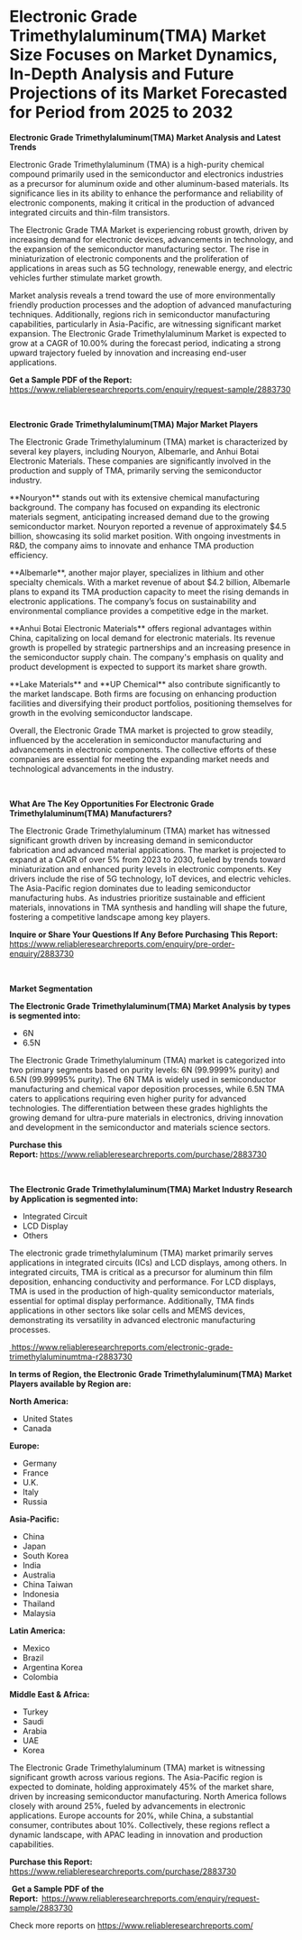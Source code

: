 <p><h1>Electronic Grade Trimethylaluminum(TMA) Market Size Focuses on Market Dynamics, In-Depth Analysis and Future Projections of its Market Forecasted for Period from 2025 to 2032</h1></p><p><strong>Electronic Grade Trimethylaluminum(TMA) Market Analysis and Latest Trends</strong></p>
<p><p>Electronic Grade Trimethylaluminum (TMA) is a high-purity chemical compound primarily used in the semiconductor and electronics industries as a precursor for aluminum oxide and other aluminum-based materials. Its significance lies in its ability to enhance the performance and reliability of electronic components, making it critical in the production of advanced integrated circuits and thin-film transistors.</p><p>The Electronic Grade TMA Market is experiencing robust growth, driven by increasing demand for electronic devices, advancements in technology, and the expansion of the semiconductor manufacturing sector. The rise in miniaturization of electronic components and the proliferation of applications in areas such as 5G technology, renewable energy, and electric vehicles further stimulate market growth. </p><p>Market analysis reveals a trend toward the use of more environmentally friendly production processes and the adoption of advanced manufacturing techniques. Additionally, regions rich in semiconductor manufacturing capabilities, particularly in Asia-Pacific, are witnessing significant market expansion. The Electronic Grade Trimethylaluminum Market is expected to grow at a CAGR of 10.00% during the forecast period, indicating a strong upward trajectory fueled by innovation and increasing end-user applications.</p></p>
<p><strong>Get a Sample PDF of the Report:&nbsp;</strong> <a href="https://www.reliableresearchreports.com/enquiry/request-sample/2883730?utm_campaign=3020&utm_medium=2&utm_source=Github&utm_content=ia&utm_term=13032025&utm_id=electronic-grade-trimethylaluminumtma">https://www.reliableresearchreports.com/enquiry/request-sample/2883730</a></p>
<p>&nbsp;</p>
<p><strong>Electronic Grade Trimethylaluminum(TMA) Major Market Players</strong></p>
<p><p>The Electronic Grade Trimethylaluminum (TMA) market is characterized by several key players, including Nouryon, Albemarle, and Anhui Botai Electronic Materials. These companies are significantly involved in the production and supply of TMA, primarily serving the semiconductor industry.</p><p>**Nouryon** stands out with its extensive chemical manufacturing background. The company has focused on expanding its electronic materials segment, anticipating increased demand due to the growing semiconductor market. Nouryon reported a revenue of approximately $4.5 billion, showcasing its solid market position. With ongoing investments in R&D, the company aims to innovate and enhance TMA production efficiency.</p><p>**Albemarle**, another major player, specializes in lithium and other specialty chemicals. With a market revenue of about $4.2 billion, Albemarle plans to expand its TMA production capacity to meet the rising demands in electronic applications. The company’s focus on sustainability and environmental compliance provides a competitive edge in the market.</p><p>**Anhui Botai Electronic Materials** offers regional advantages within China, capitalizing on local demand for electronic materials. Its revenue growth is propelled by strategic partnerships and an increasing presence in the semiconductor supply chain. The company's emphasis on quality and product development is expected to support its market share growth.</p><p>**Lake Materials** and **UP Chemical** also contribute significantly to the market landscape. Both firms are focusing on enhancing production facilities and diversifying their product portfolios, positioning themselves for growth in the evolving semiconductor landscape.</p><p>Overall, the Electronic Grade TMA market is projected to grow steadily, influenced by the acceleration in semiconductor manufacturing and advancements in electronic components. The collective efforts of these companies are essential for meeting the expanding market needs and technological advancements in the industry.</p></p>
<p>&nbsp;</p>
<p><strong>What Are The Key Opportunities For Electronic Grade Trimethylaluminum(TMA) Manufacturers?</strong></p>
<p><p>The Electronic Grade Trimethylaluminum (TMA) market has witnessed significant growth driven by increasing demand in semiconductor fabrication and advanced material applications. The market is projected to expand at a CAGR of over 5% from 2023 to 2030, fueled by trends toward miniaturization and enhanced purity levels in electronic components. Key drivers include the rise of 5G technology, IoT devices, and electric vehicles. The Asia-Pacific region dominates due to leading semiconductor manufacturing hubs. As industries prioritize sustainable and efficient materials, innovations in TMA synthesis and handling will shape the future, fostering a competitive landscape among key players.</p></p>
<p><strong>Inquire or Share Your Questions If Any Before Purchasing This Report:</strong> <a href="https://www.reliableresearchreports.com/enquiry/pre-order-enquiry/2883730?utm_campaign=3020&utm_medium=2&utm_source=Github&utm_content=ia&utm_term=13032025&utm_id=electronic-grade-trimethylaluminumtma">https://www.reliableresearchreports.com/enquiry/pre-order-enquiry/2883730</a></p>
<p>&nbsp;</p>
<p><strong>Market Segmentation</strong></p>
<p><strong>The Electronic Grade Trimethylaluminum(TMA) Market Analysis by types is segmented into:</strong></p>
<p><ul><li>6N</li><li>6.5N</li></ul></p>
<p><p>The Electronic Grade Trimethylaluminum (TMA) market is categorized into two primary segments based on purity levels: 6N (99.9999% purity) and 6.5N (99.99995% purity). The 6N TMA is widely used in semiconductor manufacturing and chemical vapor deposition processes, while 6.5N TMA caters to applications requiring even higher purity for advanced technologies. The differentiation between these grades highlights the growing demand for ultra-pure materials in electronics, driving innovation and development in the semiconductor and materials science sectors.</p></p>
<p><strong>Purchase this Report:&nbsp;</strong><a href="https://www.reliableresearchreports.com/purchase/2883730?utm_campaign=3020&utm_medium=2&utm_source=Github&utm_content=ia&utm_term=13032025&utm_id=electronic-grade-trimethylaluminumtma">https://www.reliableresearchreports.com/purchase/2883730</a></p>
<p>&nbsp;</p>
<p><strong>The Electronic Grade Trimethylaluminum(TMA) Market Industry Research by Application is segmented into:</strong></p>
<p><ul><li>Integrated Circuit</li><li>LCD Display</li><li>Others</li></ul></p>
<p><p>The electronic grade trimethylaluminum (TMA) market primarily serves applications in integrated circuits (ICs) and LCD displays, among others. In integrated circuits, TMA is critical as a precursor for aluminum thin film deposition, enhancing conductivity and performance. For LCD displays, TMA is used in the production of high-quality semiconductor materials, essential for optimal display performance. Additionally, TMA finds applications in other sectors like solar cells and MEMS devices, demonstrating its versatility in advanced electronic manufacturing processes.</p></p>
<p><a href="https://www.reliableresearchreports.com/electronic-grade-trimethylaluminumtma-r2883730?utm_campaign=3020&utm_medium=2&utm_source=Github&utm_content=ia&utm_term=13032025&utm_id=electronic-grade-trimethylaluminumtma">&nbsp;https://www.reliableresearchreports.com/electronic-grade-trimethylaluminumtma-r2883730</a></p>
<p><strong>In terms of Region, the Electronic Grade Trimethylaluminum(TMA) Market Players available by Region are:</strong></p>
<p>
    <p> <strong> North America: </strong>
        <ul>
            <li>United States</li>
            <li>Canada</li>
        </ul>
        </p> 
    <p> <strong> Europe: </strong>
        <ul>
            <li>Germany</li>
            <li>France</li>
            <li>U.K.</li>
            <li>Italy</li>
            <li>Russia</li>
        </ul>
        </p> 
    <p> <strong> Asia-Pacific: </strong>
        <ul>
            <li>China</li>
            <li>Japan</li>
            <li>South Korea</li>
            <li>India</li>
            <li>Australia</li>
            <li>China Taiwan</li>
            <li>Indonesia</li>
            <li>Thailand</li>
            <li>Malaysia</li>
        </ul>
        </p> 
    <p> <strong> Latin America: </strong>
        <ul>
            <li>Mexico</li>
            <li>Brazil</li>
            <li>Argentina Korea</li>
            <li>Colombia</li>
        </ul>
        </p> 
    <p> <strong> Middle East & Africa: </strong>
        <ul>
            <li>Turkey</li>
            <li>Saudi</li>
            <li>Arabia</li>
            <li>UAE</li>
            <li>Korea</li>
        </ul>
    </p>
    </p>
<p><p>The Electronic Grade Trimethylaluminum (TMA) market is witnessing significant growth across various regions. The Asia-Pacific region is expected to dominate, holding approximately 45% of the market share, driven by increasing semiconductor manufacturing. North America follows closely with around 25%, fueled by advancements in electronic applications. Europe accounts for 20%, while China, a substantial consumer, contributes about 10%. Collectively, these regions reflect a dynamic landscape, with APAC leading in innovation and production capabilities.</p></p>
<p><strong>Purchase this Report: </strong><a href="https://www.reliableresearchreports.com/purchase/2883730?utm_campaign=3020&utm_medium=2&utm_source=Github&utm_content=ia&utm_term=13032025&utm_id=electronic-grade-trimethylaluminumtma">https://www.reliableresearchreports.com/purchase/2883730</a></p>
<p>&nbsp;<strong>Get a Sample PDF of the Report:&nbsp;&nbsp;</strong><a href="https://www.reliableresearchreports.com/enquiry/request-sample/2883730?utm_campaign=3020&utm_medium=2&utm_source=Github&utm_content=ia&utm_term=13032025&utm_id=electronic-grade-trimethylaluminumtma">https://www.reliableresearchreports.com/enquiry/request-sample/2883730</a></p>
<p><strong></strong></p>
<p>Check more reports on <a href="https://www.reliableresearchreports.com/?utm_campaign=3020&utm_medium=2&utm_source=Github&utm_content=ia&utm_term=13032025&utm_id=electronic-grade-trimethylaluminumtma">https://www.reliableresearchreports.com/</a></p>
